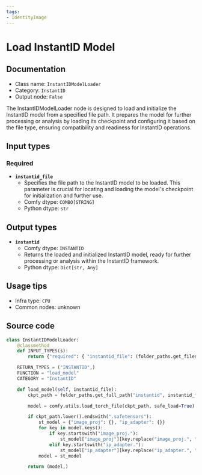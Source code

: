 ```yaml
---
tags:
- IdentityImage
---
```


# Load InstantID Model
## Documentation
- Class name: `InstantIDModelLoader`
- Category: `InstantID`
- Output node: `False`

The InstantIDModelLoader node is designed to load and initialize the InstantID model from a specified file path. It prepares the model for further processing or analysis by loading its checkpoint and configuring it based on the file type, ensuring compatibility and readiness for InstantID operations.
## Input types
### Required
- **`instantid_file`**
    - Specifies the file path to the InstantID model to be loaded. This parameter is crucial for locating and loading the model's checkpoint for initialization and further use.
    - Comfy dtype: `COMBO[STRING]`
    - Python dtype: `str`
## Output types
- **`instantid`**
    - Comfy dtype: `INSTANTID`
    - Returns the loaded and initialized InstantID model, ready for further processing or analysis within the InstantID framework.
    - Python dtype: `Dict[str, Any]`
## Usage tips
- Infra type: `CPU`
- Common nodes: unknown


## Source code
```python
class InstantIDModelLoader:
    @classmethod
    def INPUT_TYPES(s):
        return {"required": { "instantid_file": (folder_paths.get_filename_list("instantid"), )}}

    RETURN_TYPES = ("INSTANTID",)
    FUNCTION = "load_model"
    CATEGORY = "InstantID"

    def load_model(self, instantid_file):
        ckpt_path = folder_paths.get_full_path("instantid", instantid_file)

        model = comfy.utils.load_torch_file(ckpt_path, safe_load=True)

        if ckpt_path.lower().endswith(".safetensors"):
            st_model = {"image_proj": {}, "ip_adapter": {}}
            for key in model.keys():
                if key.startswith("image_proj."):
                    st_model["image_proj"][key.replace("image_proj.", "")] = model[key]
                elif key.startswith("ip_adapter."):
                    st_model["ip_adapter"][key.replace("ip_adapter.", "")] = model[key]
            model = st_model

        return (model,)

```

